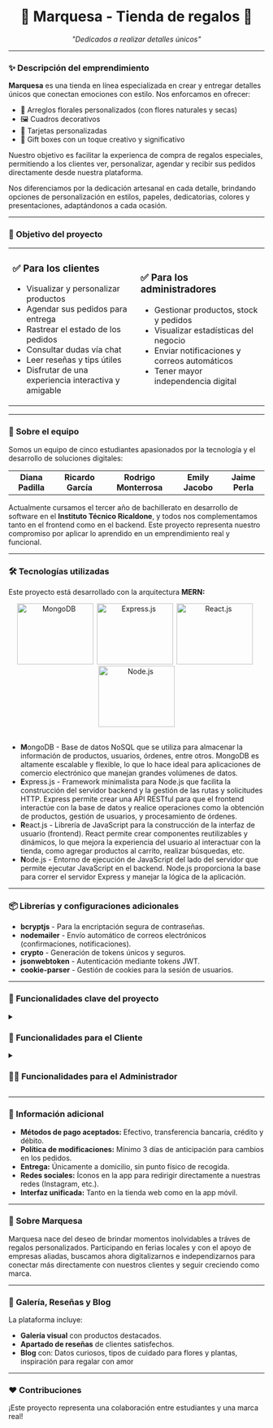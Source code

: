 <div align="center"><h1>🎁 Marquesa - Tienda de regalos 🌺</h1><p><em>"Dedicados a realizar detalles únicos"</em></p></div>

<hr>

<h3>✨ Descripción del emprendimiento</h3>

<b>Marquesa</b> es una tienda en línea especializada en crear y entregar detalles únicos que conectan emociones con estilo. Nos enforcamos en ofrecer:

<ul>
  <li>💐 Arreglos florales personalizados (con flores naturales y secas)</li>
  <li>🖼️ Cuadros decorativos</li>
  <li>📝 Tarjetas personalizadas</li>
  <li>🎁 Gift boxes con un toque creativo y significativo</li>
</ul>

Nuestro objetivo es facilitar la experienca de compra de regalos especiales, permitiendo a los clientes ver, personalizar, agendar y recibir sus pedidos directamente desde nuestra plataforma.

Nos diferenciamos por la dedicación artesanal en cada detalle, brindando opciones de personalización en estilos, papeles, dedicatorias, colores y presentaciones, adaptándonos a cada ocasión.

<hr>

<h3>🚀 Objetivo del proyecto</h3>

<table><tr><td width="50%"><h3>✅ Para los clientes</h3><ul><li>Visualizar y personalizar productos</li><li>Agendar sus pedidos para entrega</li><li>Rastrear el estado de los pedidos</li><li>Consultar dudas vía chat</li><li>Leer reseñas y tips útiles</li><li>Disfrutar de una experiencia interactiva y amigable</li></ul></td><td width="50%"><h3>✅ Para los administradores</h3><ul><li>Gestionar productos, stock y pedidos</li><li>Visualizar estadísticas del negocio</li><li>Enviar notificaciones y correos automáticos</li><li>Tener mayor independencia digital</li></ul></td></tr></table>

<hr>

<h3>👥 Sobre el equipo</h3>

Somos un equipo de cinco estudiantes apasionados por la tecnología y el desarrollo de soluciones digitales:

<div align="center"><table><tr><td align="center"><strong>Diana Padilla</strong></td><td align="center"><strong>Ricardo García</strong></td><td align="center"><strong>Rodrigo Monterrosa</strong></td><td align="center"><strong>Emily Jacobo</strong></td><td align="center"><strong>Jaime Perla</strong></td></tr></table></div>

Actualmente cursamos el tercer año de bachillerato en desarrollo de software en el <b>Instituto Técnico Ricaldone</b>, y todos nos complementamos tanto en el frontend como en el backend. Este proyecto representa nuestro compromiso por aplicar lo aprendido en un emprendimiento real y funcional.

<hr>

<h3>🛠️ Tecnologías utilizadas</h3>

Este proyecto está desarrollado con la arquitectura <b>MERN:</b>

<div align="center"><img src="https://www.developer-tech.com/wp-content/uploads/2021/02/mongodb-atlas-google-cloud-partnership-nosql-databases-integrations-2.jpg" alt="MongoDB" width="150" height="120">&ensp;<img src="https://ih1.redbubble.net/image.438908244.6144/bg,f8f8f8-flat,750x,075,f-pad,750x1000,f8f8f8.u2.jpg" alt="Express.js" width="150" height="120">&ensp;<img src="https://d2jdgazzki9vjm.cloudfront.net/tutorial/reactjs/images/reactjs-tutorial.png" alt="React.js" width="150" height="120">&ensp;<img src="https://logowik.com/content/uploads/images/nodejs.jpg" alt="Node.js" width="150" height="120"></div>

<br>

<ul>
  <li><b>M</b>ongoDB - Base de datos NoSQL que se utiliza para almacenar la información de productos, usuarios, órdenes, entre otros. MongoDB es altamente escalable y flexible, lo que lo hace ideal para aplicaciones de comercio electrónico que manejan grandes volúmenes de datos.</li>
  <li><b>E</b>xpress.js - Framework minimalista para Node.js que facilita la construcción del servidor backend y la gestión de las rutas y solicitudes HTTP. Express permite crear una API RESTful para que el frontend interactúe con la base de datos y realice operaciones como la obtención de productos, gestión de usuarios, y procesamiento de órdenes.</li>
  <li><b>R</b>eact.js - Librería de JavaScript para la construcción de la interfaz de usuario (frontend). React permite crear componentes reutilizables y dinámicos, lo que mejora la experiencia del usuario al interactuar con la tienda, como agregar productos al carrito, realizar búsquedas, etc.</li>
  <li><b>N</b>ode.js - Entorno de ejecución de JavaScript del lado del servidor que permite ejecutar JavaScript en el backend. Node.js proporciona la base para correr el servidor Express y manejar la lógica de la aplicación.</li>
</ul>

<hr>

<h3>📦 Librerías y configuraciones adicionales</h3>

<ul>
  <li><b>bcryptjs</b> - Para la encriptación segura de contraseñas.</li>
  <li><b>nodemailer</b> - Envío automático de correos electrónicos (confirmaciones, notificaciones).</li>
  <li><b>crypto</b> - Generación de tokens únicos y seguros.</li>
  <li><b>jsonwebtoken</b> - Autenticación mediante tokens JWT.</li>
  <li><b>cookie-parser</b> - Gestión de cookies para la sesión de usuarios.</li>
</ul>

<hr>

<h3>📱 Funcionalidades clave del proyecto</h3>

<details>
  <summary><h3>👤 Funcionalidades para el Cliente</h3></summary>
  <ul>
    <li>🛒 Visualización de productos por categorías (flores, cuadros, tarjetas, gift boxes)</li>
    <li>🎨 Personalización del pedido (colores, papel, dedicatoria)</li>
    <li>📷 Códigos QR con mensajes personalizados</li>
    <li>📍 Agendamiento con datos completos de entrega</li>
    <li>💬 Chat de atención al cliente</li>
    <li>🔍 Filtros por precio y categorías, búsquedas recientes y favoritos</li>
    <li>📝 Reseñas de productos y blog con tips de cuidado de flores</li>
    <li>🎁 Minijuego de ruleta para descuentos aleatorios</li>
    <li>📦 Rastreo de pedidos en tres estados:
      <ul>
        <li>Su pedido ha sido agendado</li>
        <li>Su pedido está en proceso</li>
        <li>Su pedido ha sido entregado</li>
      </ul>
    </li>
  </ul>
</details>
<details>
  <summary><h3>👩‍💼 Funcionalidades para el Administrador</h3></summary>
  <ul>
    <li>🧾 Gestión del catálogo de productos y stock</li>
    <li>🗓️ Visualización y edición de la agenda virtual</li>
    <li>📊 Panel de estadísticas y análisis de ventas</li>
    <li>✉️ Envío de correos automáticos</li>
    <li>📁 Administración de pedidos, incluyendo rechazos, modificaciones y cancelaciones (siguiendo políticas)</li>
    <li>🔐 Acceso restringido a dos administradores principales</li>
  </ul>
</details>

<hr>

<h3>🏬 Información adicional</h3>

<ul>
  <li><b>Métodos de pago aceptados:</b> Efectivo, transferencia bancaria, crédito y débito.</li>
  <li><b>Política de modificaciones:</b> Mínimo 3 días de anticipación para cambios en los pedidos.</li>
  <li><b>Entrega:</b> Únicamente a domicilio, sin punto físico de recogida.</li>
  <li><b>Redes sociales:</b> Íconos en la app para redirigir directamente a nuestras redes (Instagram, etc.).</li>
  <li><b>Interfaz unificada:</b> Tanto en la tienda web como en la app móvil.</li>  
</ul>

<hr>

<h3>🏢 Sobre Marquesa</h3>

Marquesa nace del deseo de brindar momentos inolvidables a tráves de regalos personalizados. Participando en ferias locales y con el apoyo de empresas aliadas, buscamos ahora digitalizarnos e independizarnos para conectar más directamente con nuestros clientes y seguir creciendo como marca.

<hr>

<h3>📸 Galería, Reseñas y Blog</h3>

La plataforma incluye: 

<ul>
  <li><b>Galería visual</b> con productos destacados.</li>
  <li><b>Apartado de reseñas</b> de clientes satisfechos.</li>
  <li><b>Blog</b> con: Datos curiosos, tipos de cuidado para flores y plantas, inspiración para regalar con amor</li>
</ul>

<hr>

<h3>❤️ Contribuciones</h3>

¡Este proyecto representa una colaboración entre estudiantes y una marca real!

